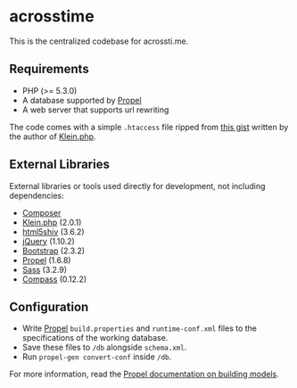 # acrosstime 

This is the centralized codebase for acrossti.me.

## Requirements

* PHP (>= 5.3.0)
* A database supported by [Propel][]
* A web server that supports url rewriting

The code comes with a simple `.htaccess` file ripped from [this gist](https://gist.github.com/chriso/874000) written by the author of [Klein.php][].

## External Libraries

External libraries or tools used directly for development, not including dependencies:

* [Composer][]
* [Klein.php][] (2.0.1)
* [html5shiv][] (3.6.2)
* [jQuery][] (1.10.2)
* [Bootstrap][] (2.3.2)
* [Propel][] (1.6.8)
* [Sass][] (3.2.9)
* [Compass][] (0.12.2)

## Configuration

* Write [Propel][] `build.properties` and `runtime-conf.xml` files to the specifications of the working database. 
* Save these files to `/db` alongside `schema.xml`. 
* Run `propel-gen convert-conf` inside `/db`. 

For more information, read the [Propel documentation on building models](http://propelorm.org/documentation/02-buildtime.html#building-the-model).

[Composer]: http://getcomposer.org/
[Klein.php]: https://github.com/chriso/klein.php
[html5shiv]: https://code.google.com/p/html5shiv/
[jQuery]: http://jquery.com/
[Bootstrap]: http://twitter.github.io/bootstrap/
[Propel]: http://propelorm.org/
[Sass]: http://sass-lang.com/
[Compass]: http://compass-style.org/